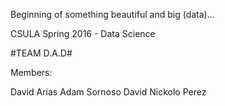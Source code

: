 
Beginning of something beautiful and big (data)...

CSULA Spring 2016 - Data Science

#TEAM D.A.D#

Members:

David Arias
Adam Sornoso
David Nickolo Perez


